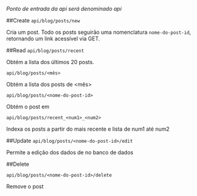 *Ponto de entrada da api será denominado api*

##Create
`api/blog/posts/new`

Cria um post. Todo os posts seguirão uma nomenclatura `nome-do-post-id`,
retornando um link acessível via GET.

##Read
`api/blog/posts/recent`

Obtém a lista dos últimos 20 posts.

`api/blog/posts/<mês>`

Obtém a lista dos posts de <mês>

`api/blog/posts/<nome-do-post-id>`

Obtém o post em <nome-do-post-id>

`api/blog/posts/recent_<num1>_<num2>`

Indexa os posts a partir do mais recente e lista de num1 até num2

##Update
`api/blog/posts/<nome-do-post-id>/edit`

Permite a edição dos dados de <nome-do-post-id> no banco de dados

##Delete

`api/blog/posts/<nome-do-post-id>/delete`

Remove o post <nome-do-post-id>


